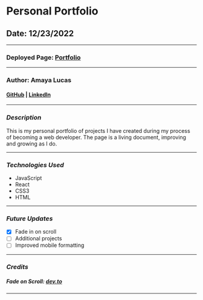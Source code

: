 # Personal Portfolio

## Date: 12/23/2022

---

### Deployed Page: [Portfolio](https://amaya-portfolio.herokuapp.com/)

---

### Author: Amaya Lucas

#### [GitHub](https://github.com/ajluc/) | [LinkedIn](https://www.linkedin.com/in/amaya-lucas/)

---

### **_Description_**

This is my personal portfolio of projects I have created during my process of becoming a web developer. The page is a living document, improving and growing as I do.

---

### **_Technologies Used_**

- JavaScript
- React
- CSS3
- HTML

---

### **_Future Updates_**

- [x] Fade in on scroll
- [ ] Additional projects
- [ ] Improved mobile formatting

---

### **_Credits_**

##### Fade on Scroll: [dev.to](https://dev.to/selbekk/how-to-fade-in-content-as-it-scrolls-into-view-10j4)

---
